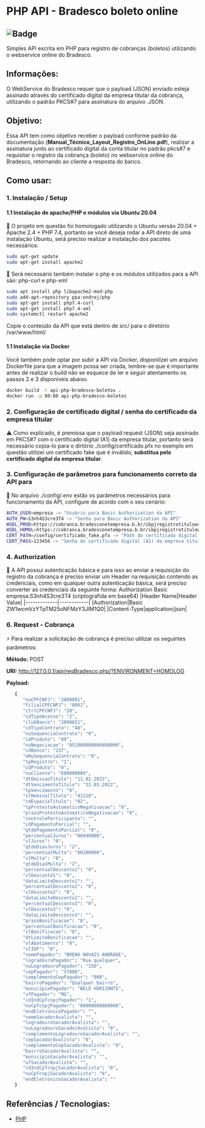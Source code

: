 # PHP API - Bradesco boleto online
![Badge](https://img.shields.io/badge/PHP-API+Bradesco%339933?style=for-the-badge&logo=ghost)
--------------
Simples API escrita em PHP para registro de cobranças (boletos) utilizando o webservice online do Bradesco.

## Informações:
O WebService do Bradesco requer que o payload (JSON) enviado esteja assinado através do certificado digital da empresa titular da cobrança, utilizando o padrão PKCS#7 para assinatura do arquivo .JSON.

## Objetivo:
Essa API tem como objetivo receber o payload conforme padrão da documentação (**Manual_Técnico_Layout_Registro_OnLine.pdf**), realizar a assinatura junto ao certificado digital da conta titular no padrão pkcs#7 e requisitar o registro da cobrança (boleto) no webservice online do Bradesco, retornando ao cliente a resposta do banco.

## Como usar:

### 1. Instalação / Setup
#### 1.1 Instalação de apache/PHP e módulos via Ubuntu 20.04
🐧 O projeto em questão foi homologado utilizando o Ubuntu versão 20.04 + Apache 2.4 + PHP 7.4, portanto se você deseja rodar a API direto de uma instalação Ubuntu, será preciso realizar a instalação dos pacotes necessários:
```sh
sudo apt-get update
sudo apt-get install apache2
```
🐧 Será necessário também instalar o php e os módulos utilizados para a API são: php-curl e php-xml
```sh
sudo apt install php libapache2-mod-php
sudo add-apt-repository ppa:ondrej/php
sudo apt-get install php7.4-curl
sudo apt-get install php7.4-xml
sudo systemctl restart apache2
```
Copie o conteúdo da API que está dentro de src/ para o diretório /var/www/html/ 

#### 1.1 Instalação via Docker
Você também pode optar por subir a API via Docker, disponilizei um arquivo Dockerfile para que a imagem possa ser criada, lembre-se que é importante antes de realizar o build  não se esquece de ler e seguir atentamento os passos 2 e 3 disponíveis abaixo.
```sh
docker build -t api-php-bradesco-boletos .
docker run -p 80:80 api-php-bradesco-boletos
```

### 2. Configuração de certificado digital / senha do certificado da empresa titular
⚠️ Como explicado, é premissa que o payload request (JSON) seja assinado em PKCS#7 com o certificado digital (A1) da empresa titular, portanto será necessário copia-lo para o dirtório ./config/certificado.pfx no exemplo em questão utilizei um certificado fake que é inválido, **substitua pelo certificado digital da empresa titular**.

### 3. Configuração de parâmetros para funcionamento correto da API para
🛑 No arquivo ./config/.env estão os parâmetros necessários para funcionamento da API, configure de acordo com o seu cenário:
```sh
AUTH_USER=empresa -> "Usuário para Basic Authorization da API"
AUTH_PW=S3nh4S3cre3T4 -> "Senha para Basic Authorization da API"
WSDL_PROD=https://cobranca.bradesconetempresa.b.br/ibpjregistrotitulows/registrotitulo -> "URI produção Bradesco"
WSDL_HOMOL=https://cobranca.bradesconetempresa.b.br/ibpjregistrotitulows/registrotitulohomologacao -> "URI homologação Bradesco"
CERT_PATH=/config/certificado_fake.pfx -> "Path do certificado digital (A1) da empresa titular"
CERT_PASS=123456 -> "Senha do certificado digital (A1) da empresa titular"
```

### 4. Authorization
🔑 A API possui autenticação básica e para isso ao enviar a requisição do registro da cobrança é preciso enviar um Header na requisição contendo as credenciais, como em qualquer outra autenticação básica, será preciso converter as credenciais da seguinte forma: Authorization Basic empresa:S3nh4S3cre3T4 (criptografida em base64)
|Header Name|Header Value|
|-------------|------------|
|Authorization|Basic ZW1wcmVzYTpTM25oNFMzY3JlM1Q0|
|Content-Type|application/json|

### 6. Request - Cobrança
⚡ Para realizar a solicitação de cobrança é preciso utilizar os seguintes parâmetros:

**Método:** POST

**URI:** http://127.0.0.1/api/reqBradesco.php/?ENVIRONMENT=HOMOLOG

**Payload:**
```sh
   {
      "nuCPFCNPJ": "2000001",
      "filialCPFCNPJ": "0001",
      "ctrlCPFCNPJ": "20",
      "cdTipoAcesso": "2",
      "clubBanco": "2000651",
      "cdTipoContrato": "48",
      "nuSequenciaContrato": "0",
      "idProduto": "09",
      "nuNegociacao": "051000000000400000",
      "cdBanco": "237",
      "eNuSequenciaContrato": "0",
      "tpRegistro": "1",
      "cdProduto": "0",
      "nuCliente": "E00000009",
      "dtEmissaoTitulo": "11.02.2022",
      "dtVencimentoTitulo": "12.03.2022",
      "tpVencimento": "0",
      "vlNominalTitulo": "41218",
      "cdEspecieTitulo": "02",
      "tpProtestoAutomaticoNegativacao": "0",
      "prazoProtestoAutomaticoNegativacao": "0",
      "controleParticipante": "",
      "cdPagamentoParcial": "",
      "qtdePagamentoParcial": "0",
      "percentualJuros": "00040000",
      "vlJuros": "0",
      "qtdeDiasJuros": "2",
      "percentualMulta": "00200000",
      "vlMulta": "0",
      "qtdeDiasMulta": "2",
      "percentualDesconto1": "0",
      "vlDesconto1": "0",
      "dataLimiteDesconto1": "",
      "percentualDesconto2": "0",
      "vlDesconto2": "0",
      "dataLimiteDesconto2": "",
      "percentualDesconto3": "0",
      "vlDesconto3": "0",
      "dataLimiteDesconto3": "",
      "prazoBonificacao": "0",
      "percentualBonificacao": "0",
      "vlBonificacao": "0",
      "dtLimiteBonificacao": "",
      "vlAbatimento": "0",
      "vlIOF": "0",
      "nomePagador": "BRENO NOVAIS ANDRADE",
      "logradouroPagador": "Rua qualquer",
      "nuLogradouroPagador": "150",
      "cepPagador": "37000",
      "complementoCepPagador": "000",
      "bairroPagador": "Qualquer bairro",
      "municipioPagador": "BELO HORIZONTE",
      "ufPagador": "MG",
      "cdIndCpfcnpjPagador": "1",
      "nuCpfcnpjPagador": "00000000000000",
      "endEletronicoPagador": "",
      "nomeSacadorAvalista": "",
      "logradouroSacadorAvalista": "",
      "nuLogradouroSacadorAvalista": "0",
      "complementoLogradouroSacadorAvalista": "",
      "cepSacadorAvalista": "0",
      "complementoCepSacadorAvalista": "0",
      "bairroSacadorAvalista": "",
      "municipioSacadorAvalista": "",
      "ufSacadorAvalista": "",
      "cdIndCpfcnpjSacadorAvalista": "0",
      "nuCpfcnpjSacadorAvalista": "0",
      "endEletronicoSacadorAvalista": ""
   }
```

## Referências / Tecnologias:
- [PHP](https://www.php.net/)
